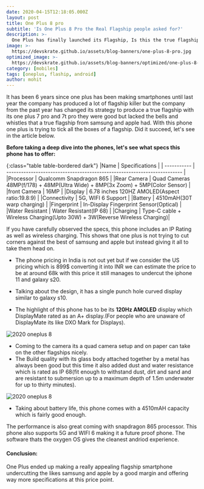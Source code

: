 ```yaml
---
date: 2020-04-15T12:18:05.000Z
layout: post
title: One Plus 8 pro
subtitle: 'Is One Plus 8 Pro the Real Flagship people asked for?'
description: >-
  One Plus has finally launched its Flagship, Is this the true flagship people that people have been waiting for, lets find out in the article
image: >-
  https://devskrate.github.io/assets/blog-banners/one-plus-8-pro.jpg
optimized_image: >-
  https://devskrate.github.io/assets/blog-banners/optimized/one-plus-8-pro.webp
category: [mobiles]
tags: [oneplus, flaship, android]
author: mohit
---
```


It has been 6 years since one plus has been making smartphones until last year the company has produced a lot of flagship killer but the company from the past year has changed its strategy to produce a true flagship with its one plus 7 pro and 7t pro they were good but lacked the bells and whistles that a true flagship from samsung and apple had. With this phone one plus is trying
to tick all the boxes of a flagship. Did it succeed, let's see in the article below.

**Before taking a deep dive into the phones, let's see what specs this phone has to offer:**

{:class="table table-bordered dark"}
|Name | Specifications |
| ----------- | ------------------------------------------------------------------------ |
|Processor | Qualcomm Snapdragon 865 |
|Rear Camera | Quad Cameras 48MP(f/178) + 48MP(Ultra Wide) + 8MP(3x Zoom) + 5MP(Color Sensor) |
|front Camera | 16MP |
|Display | 6.78 inches 120HZ AMOLED(Aspect ratio:19.8:9) |
|Connectivity | 5G, WIFI 6 Support |
|Battery | 4510mAH(30T warp charging) |
|Fingerprint | In-Display Fingerprint Sensor(Optical) |
|Water Resistant | Water Resistant(IP 68) |
|Charging | Type-C cable + Wireless Charging(Upto 30W) + 3W(Reverse Wireless Charging)|

If you have carefully observed the specs, this phone includes an IP Rating as well as wireless charging.
This shows that one plus is not trying to cut corners against the best of samsung and apple but instead giving it all to take them head on.

- The phone pricing in India is not out yet but if we consider the US pricing which is 899\$
  converting it into INR we can estimate the price to be at around 68k with this price it
  still manages to undercut the iphone 11 and galaxy s20.

- Talking about the design, it has a single punch hole curved display similar to galaxy s10.
- The highlight of this phone has to be its **120Hz AMOLED** display which DisplayMate rated as an A+ display.(For people who are unaware of DisplayMate its like DXO Mark for Displays).

![2020 oneplus 8 ](https://devskrate.github.io/assets/images/oneplus/oneplus8-pro-front.webp)

- Coming to the camera its a quad camera setup and on paper can take on the other flagships nicely.
- The Build quality with its glass body attached together by a metal has always been good but this time it also added dust and water resistance which is rated as IP 68(fit enough to withstand dust, dirt and sand and are resistant to submersion up to a maximum depth of 1.5m underwater for up to thirty minutes).

![2020 oneplus 8 ](https://devskrate.github.io/assets/images/oneplus/oneplus8-pro-f-b.webp)

- Taking about battery life, this phone comes with a 4510mAH capacity which is fairly good enough.

The performance is also great coming with snapdragon 865 processor.
This phone also supports 5G and WIFI 6 making it a future proof phone. The software thats the oxygen OS gives the cleanest andriod experience.

#### Conclusion: 
One Plus ended up making a really appealing flagship smartphone undercutting the likes samsung and apple by a good margin and offering way more specifications at this price point.
